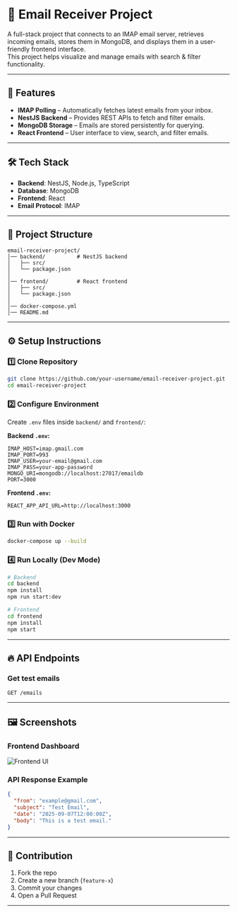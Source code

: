# 📧 Email Receiver Project

A full-stack project that connects to an IMAP email server, retrieves incoming emails, stores them in MongoDB, and displays them in a user-friendly frontend interface.  
This project helps visualize and manage emails with search & filter functionality.

---

## 🚀 Features

- **IMAP Polling** – Automatically fetches latest emails from your inbox.
- **NestJS Backend** – Provides REST APIs to fetch and filter emails.
- **MongoDB Storage** – Emails are stored persistently for querying.
- **React Frontend** – User interface to view, search, and filter emails.

---

## 🛠️ Tech Stack

- **Backend**: NestJS, Node.js, TypeScript  
- **Database**: MongoDB  
- **Frontend**: React 
- **Email Protocol**: IMAP  

---

## 📂 Project Structure

```
email-receiver-project/
│── backend/          # NestJS backend
│   ├── src/
│   └── package.json
│
│── frontend/         # React frontend
│   ├── src/
│   └── package.json
│
│── docker-compose.yml
│── README.md
```

---

## ⚙️ Setup Instructions

### 1️⃣ Clone Repository
```bash
git clone https://github.com/your-username/email-receiver-project.git
cd email-receiver-project
```

### 2️⃣ Configure Environment
Create `.env` files inside `backend/` and `frontend/`:

**Backend `.env`:**
```env
IMAP_HOST=imap.gmail.com
IMAP_PORT=993
IMAP_USER=your-email@gmail.com
IMAP_PASS=your-app-password
MONGO_URI=mongodb://localhost:27017/emaildb
PORT=3000
```

**Frontend `.env`:**
```env
REACT_APP_API_URL=http://localhost:3000
```

### 3️⃣ Run with Docker
```bash
docker-compose up --build
```

### 4️⃣ Run Locally (Dev Mode)
```bash
# Backend
cd backend
npm install
npm run start:dev

# Frontend
cd frontend
npm install
npm start
```

---

## 🔥 API Endpoints

### Get test emails
```
GET /emails
```
---

## 🖼️ Screenshots

### Frontend Dashboard
![Frontend UI](docs/frontend.png)

### API Response Example
```json
{
  "from": "example@gmail.com",
  "subject": "Test Email",
  "date": "2025-09-07T12:00:00Z",
  "body": "This is a test email."
}
```

---

## 🤝 Contribution

1. Fork the repo  
2. Create a new branch (`feature-x`)  
3. Commit your changes  
4. Open a Pull Request  

---

